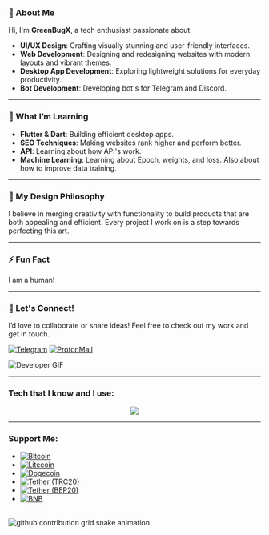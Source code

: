 ### 🌟 About Me  
Hi, I'm **GreenBugX**, a tech enthusiast passionate about:  
- **UI/UX Design**: Crafting visually stunning and user-friendly interfaces.  
- **Web Development**: Designing and redesigning websites with modern layouts and vibrant themes.  
- **Desktop App Development**: Exploring lightweight solutions for everyday productivity.
- **Bot Development**: Developing bot's for Telegram and Discord.  

---

### 🌱 What I’m Learning  
- **Flutter & Dart**: Building efficient desktop apps.  
- **SEO Techniques**: Making websites rank higher and perform better.
- **API**: Learning about how API's work.
- **Machine Learning**: Learning about Epoch, weights, and loss. Also about how to improve data training.

---

### 🎨 My Design Philosophy  
I believe in merging creativity with functionality to build products that are both appealing and efficient. Every project I work on is a step towards perfecting this art.  

---

### ⚡ Fun Fact
I am a human!

---

### 🚀 Let's Connect!  
I’d love to collaborate or share ideas! Feel free to check out my work and get in touch. 

[![Telegram](https://img.shields.io/badge/Telegram-2CA5E0?style=for-the-badge&logo=telegram&logoColor=white)](https://t.me/GreenBugX)
[![ProtonMail](https://img.shields.io/badge/ProtonMail-8B89CC?style=for-the-badge&logo=protonmail&logoColor=white)](mailto:greenbugx@proton.me)

![Developer GIF](https://media.giphy.com/media/ZVik7pBtu9dNS/giphy.gif)

---

<h3 align="left">Tech that I know and I use:</h3>
<p align="center">
  <a href="https://skillicons.dev">
    <img src="https://skillicons.dev/icons?i=tailwind,bootstrap,c,cloudflare,css,dart,bots,figma,firebase,flask,flutter,git,heroku,html,js,mongodb,mysql,netlify,nodejs,npm,php,opencv,py,react,sqlite,ts,vercel,vscode,windows,kali" />
  </a>
</p>

---

<h3 align="left">Support Me:</h3>

- [![Bitcoin](https://img.shields.io/badge/bitcoin-2F3134?style=for-the-badge&logo=bitcoin&logoColor=white)](https://www.blockchain.com/btc/address/bc1q7l43chftqlz3ve0q0we3kt0h69mywlumwc8hl6)
- [![Litecoin](https://img.shields.io/badge/Litecoin-A6A9AA?style=for-the-badge&logo=Litecoin&logoColor=white)](https://blockchair.com/litecoin/address/Lfh1YkToi97ipgLVz1YhEitAb4yiKWahk5)
- [![Dogecoin](https://img.shields.io/badge/dogecoin-B59A30?style=for-the-badge&logo=dogecoin&logoColor=white)](https://blockchair.com/dogecoin/address/D5oNu7rbN8Fg58q7smDbtFkfh4kiyzpz2v)
- [![Tether (TRC20)](https://img.shields.io/badge/tether%20(TRC20)-168363?style=for-the-badge&logo=tether&logoColor=white)](https://tronscan.org/#/address/TFURy3Wgk17EPCteXNgHUiAMGcgcW2A3e6)
- [![Tether (BEP20)](https://img.shields.io/badge/tether%20(BEP20)-F3BA2F?style=for-the-badge&logo=tether&logoColor=white)](https://bscscan.com/address/0x844dF51FABCA99Eb15b830cc058C83A6DDD6B9c0)
- [![BNB](https://img.shields.io/badge/BNB-F3BA2F?style=for-the-badge&logo=binance&logoColor=white)](https://bscscan.com/address/0x844dF51FABCA99Eb15b830cc058C83A6DDD6B9c0)



<br clear="both">

<picture>
  <source media="(prefers-color-scheme: dark)" srcset="https://raw.githubusercontent.com/dku-da-cpu/dku-da-cpu/output/github-snake-dark.svg">
  <source media="(prefers-color-scheme: light)" srcset="https://raw.githubusercontent.com/dku-da-cpu/dku-da-cpu/output/github-snake.svg">
  <img alt="github contribution grid snake animation" src="https://raw.githubusercontent.com/dku-da-cpu/dku-da-cpu/output/github-snake.svg">
</picture>
